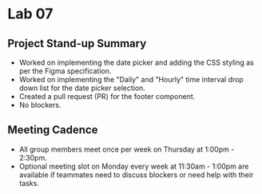 # Lab 07
## Project Stand-up Summary
* Worked on implementing the date picker and adding the CSS styling as per the Figma specification.
* Worked on implementing the "Daily" and "Hourly" time interval drop down list for the date picker selection.
* Created a pull request (PR) for the footer component.
* No blockers.

## Meeting Cadence
* All group members meet once per week on Thursday at 1:00pm - 2:30pm.
* Optional meeting slot on Monday every week at 11:30am - 1:00pm are available if teammates need to discuss blockers or need help with their tasks.
